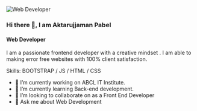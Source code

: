![Web Developer](https://media.licdn.com/dms/image/D4E16AQF2VqN8vY9Zcw/profile-displaybackgroundimage-shrink_350_1400/0/1695675003884?e=1703116800&v=beta&t=70tumkVaOJf8geyzVBZeI8oDtrqZGLCr_CgWEaruCPw)

### Hi there 👋, I am Aktarujjaman Pabel
#### Web Developer


I am a passionate frontend developer with a creative mindset . I am able to making error free websites with 100% client satisfaction.

Skills: BOOTSTRAP / JS / HTML / CSS

- 🔭 I’m currently working on ABCL IT Institute. 
- 🌱 I’m currently learning Back-end development.  
- 👯 I’m looking to collaborate on as a Front End Developer 
- 💬 Ask me about Web Development 


  
